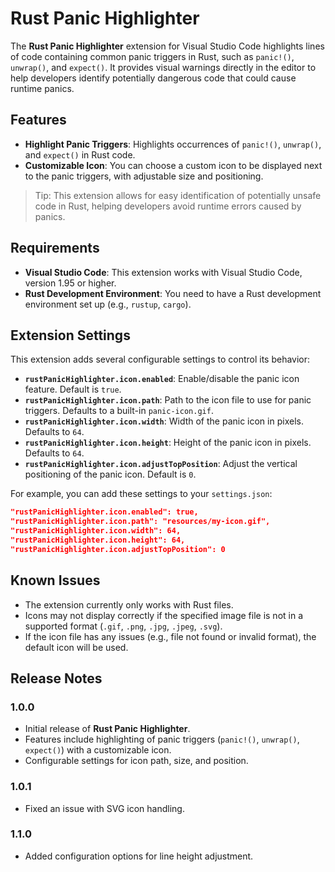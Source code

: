 # Rust Panic Highlighter

The **Rust Panic Highlighter** extension for Visual Studio Code highlights lines of code containing common panic triggers in Rust, such as `panic!()`, `unwrap()`, and `expect()`. It provides visual warnings directly in the editor to help developers identify potentially dangerous code that could cause runtime panics.

## Features

- **Highlight Panic Triggers**: Highlights occurrences of `panic!()`, `unwrap()`, and `expect()` in Rust code.
- **Customizable Icon**: You can choose a custom icon to be displayed next to the panic triggers, with adjustable size and positioning.

<!-- ![Rust Panic Highlighter](images/panic-highlighter.png) *(replace with actual image path)* -->

> Tip: This extension allows for easy identification of potentially unsafe code in Rust, helping developers avoid runtime errors caused by panics.

## Requirements

- **Visual Studio Code**: This extension works with Visual Studio Code, version 1.95 or higher.
- **Rust Development Environment**: You need to have a Rust development environment set up (e.g., `rustup`, `cargo`).

## Extension Settings

This extension adds several configurable settings to control its behavior:

* **`rustPanicHighlighter.icon.enabled`**: Enable/disable the panic icon feature. Default is `true`.
* **`rustPanicHighlighter.icon.path`**: Path to the icon file to use for panic triggers. Defaults to a built-in `panic-icon.gif`.
* **`rustPanicHighlighter.icon.width`**: Width of the panic icon in pixels. Defaults to `64`.
* **`rustPanicHighlighter.icon.height`**: Height of the panic icon in pixels. Defaults to `64`.
* **`rustPanicHighlighter.icon.adjustTopPosition`**: Adjust the vertical positioning of the panic icon. Default is `0`.

For example, you can add these settings to your `settings.json`:

```json
"rustPanicHighlighter.icon.enabled": true,
"rustPanicHighlighter.icon.path": "resources/my-icon.gif",
"rustPanicHighlighter.icon.width": 64,
"rustPanicHighlighter.icon.height": 64,
"rustPanicHighlighter.icon.adjustTopPosition": 0
```

## Known Issues

- The extension currently only works with Rust files.
- Icons may not display correctly if the specified image file is not in a supported format (`.gif`, `.png`, `.jpg`, `.jpeg`, `.svg`).
- If the icon file has any issues (e.g., file not found or invalid format), the default icon will be used.

## Release Notes

### 1.0.0

- Initial release of **Rust Panic Highlighter**.
- Features include highlighting of panic triggers (`panic!()`, `unwrap()`, `expect()`) with a customizable icon.
- Configurable settings for icon path, size, and position.

### 1.0.1

- Fixed an issue with SVG icon handling.

### 1.1.0

- Added configuration options for line height adjustment.